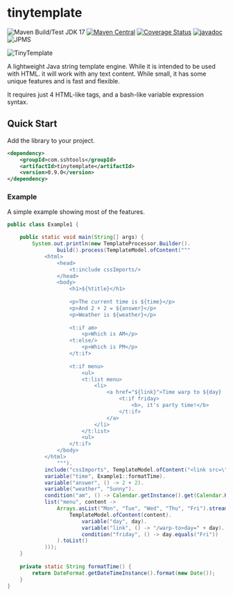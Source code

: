 # tinytemplate

![Maven Build/Test JDK 17](https://github.com/sshtools/tinytemplate/actions/workflows/maven.yml/badge.svg)
[![Maven Central](https://maven-badges.herokuapp.com/maven-central/com.sshtools/tinytemplate/badge.svg)](https://maven-badges.herokuapp.com/maven-central/com.sshtools/tinytemplate)
[![Coverage Status](https://coveralls.io/repos/github/sshtools/tinytemplate/badge.svg)](https://coveralls.io/github/sshtools/tinytemplate)
[![javadoc](https://javadoc.io/badge2/com.sshtools/tinytemplate/javadoc.svg)](https://javadoc.io/doc/com.sshtools/tinytemplate)
![JPMS](https://img.shields.io/badge/JPMS-com.sshtools.tinytemplate-purple) 


![TinyTemplate](src/main/web/logo-no-backgroun.png)

A lightweight Java string template engine. While it is intended to be used with HTML. it 
will work with any text content. While small, it has some unique features and is fast and 
flexible.

It requires just 4 HTML-like tags, and a bash-like variable expression syntax.

## Quick Start

Add the library to your project.

```xml
<dependency>
	<groupId>com.sshtools</groupId>
	<artifactId>tinytemplate</artifactId>
	<version>0.9.0</version>
</dependency>
```

### Example

A simple example showing most of the features.

```java
public class Example1 {

	public static void main(String[] args) {
		System.out.println(new TemplateProcessor.Builder().
				build().process(TemplateModel.ofContent("""
			<html>
				<head>
					<t:include cssImports/>
				</head>
				<body>
					<h1>${%title}</h1>
					
					<p>The current time is ${time}</p>
					<p>And 2 + 2 = ${answer}</p>
					<p>Weather is ${weather}</p>
					
					<t:if am>
						<p>Which is AM</p>
					<t:else/>
						<p>Which is PM</p>
					</t:if>
					
					<t:if menu>
						<ul>
						<t:list menu>
							<li>
								<a href="${link}">Time warp to ${day}
									<t:if friday>
										<b>, it's party time!</b>
									</t:if>
								</a>
							</li>
						</t:list>
						<ul> 
					</t:if>
				</body>
			</html>
				""").
			include("cssImports", TemplateModel.ofContent("<link src=\"styles.css\"/>")).
			variable("time", Example1::formatTime).
			variable("answer", () -> 2 + 2).
			variable("weather", "Sunny").
			condition("am", () -> Calendar.getInstance().get(Calendar.HOUR_OF_DAY) > 11).
			list("menu", content -> 
				Arrays.asList("Mon", "Tue", "Wed", "Thu", "Fri").stream().map(day -> 
				 	TemplateModel.ofContent(content).
				 		variable("day", day).
				 		variable("link", () -> "/warp-to>day=" + day).
				 		condition("friday", () -> day.equals("Fri"))
				).toList()
			)));
	}
	
	private static String formatTime() {
		return DateFormat.getDateTimeInstance().format(new Date());
	}
}

```

 

